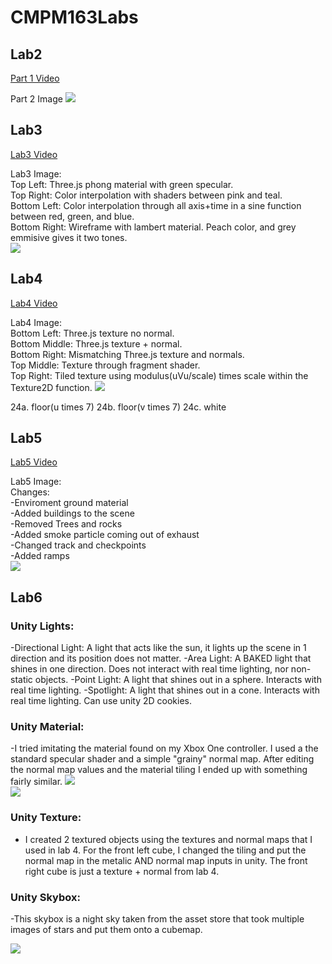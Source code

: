 # CMPM163Labs
 
## Lab2

 [Part 1 Video](https://drive.google.com/file/d/1fT3sscdZow4fVg__wP3ExCXg0SP7Tm3A/view?usp=sharing)
 
 Part 2 Image
 ![](lab2/part2_Image.png)
 
## Lab3

 [Lab3 Video](https://drive.google.com/file/d/1E-CuMJIc3UTypj7LUvqj61QNifWSzHhe/view?usp=sharing)
 
 Lab3 Image:  
   Top Left: Three.js phong material with green specular.  
   Top Right: Color interpolation with shaders between pink and teal.  
   Bottom Left: Color interpolation through all axis+time in a sine function between red, green, and blue.  
   Bottom Right: Wireframe with lambert material.  Peach color, and grey emmisive gives it two tones.  
 ![](lab3/lab3_Image.png)

  
## Lab4

[Lab4 Video](https://drive.google.com/file/d/1dzP2sAbAOifWZQALaElPy3QV8X_36Vm-/view?usp=sharing)

Lab4 Image:  
   Bottom Left: Three.js texture no normal.  
   Bottom Middle: Three.js texture + normal.  
   Bottom Right: Mismatching Three.js texture and normals.  
   Top Middle: Texture through fragment shader.  
   Top Right: Tiled texture using modulus(uVu/scale) times scale within the Texture2D function.
![](lab4/lab4_Image.png)

24a. floor(u times 7)
24b. floor(v times 7)
24c. white


## Lab5

[Lab5 Video](https://drive.google.com/file/d/1YnSFsufs4y6aAzaPvmLBaPR80eY9wTwb/view?usp=sharing)

Lab5 Image:  
  Changes:  
  -Enviroment ground material  
  -Added buildings to the scene  
  -Removed Trees and rocks  
  -Added smoke particle coming out of exhaust  
  -Changed track and checkpoints  
  -Added ramps  
![](lab5/lab5_Image.png)  


## Lab6

### Unity Lights:
-Directional Light: A light that acts like the sun, it lights up the scene in 1 direction and its position does not matter.
-Area Light: A BAKED light that shines in one direction.  Does not interact with real time lighting, nor non-static objects.
-Point Light: A light that shines out in a sphere. Interacts with real time lighting.
-Spotlight: A light that shines out in a cone. Interacts with real time lighting. Can use unity 2D cookies.

### Unity Material:  
-I tried imitating the material found on my Xbox One controller. I used a the standard specular shader and a simple "grainy" normal map.  After editing the normal map values and the material tiling I ended up with something fairly similar.
![](lab6/Lab6_Image1.png)  
![](lab6/Lab6_Image2.jpg)  

### Unity Texture:
- I created 2 textured objects using the textures and normal maps that I used in lab 4.  For the front left cube, I changed the tiling and put the normal map in the metalic AND normal map inputs in unity.  The front right cube is just a texture + normal from lab 4.

### Unity Skybox:
-This skybox is a night sky taken from the asset store that took multiple images of stars and put them onto a cubemap.

![](lab6/Lab6_Image3.png) 
